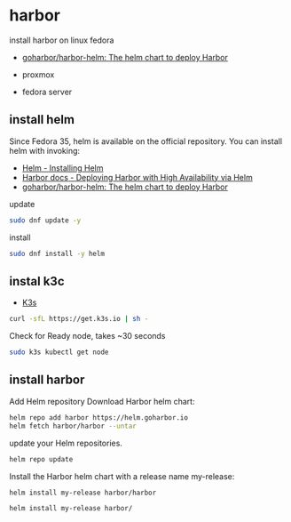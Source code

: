 # harbor
install harbor on linux fedora


+ [goharbor/harbor-helm: The helm chart to deploy Harbor](https://github.com/goharbor/harbor-helm)


+ proxmox
+ fedora server 

## install helm

Since Fedora 35, helm is available on the official repository. You can install helm with invoking:

+ [Helm - Installing Helm](https://helm.sh/docs/intro/install/)
+ [Harbor docs - Deploying Harbor with High Availability via Helm](https://goharbor.io/docs/2.8.0/install-config/harbor-ha-helm/)
+ [goharbor/harbor-helm: The helm chart to deploy Harbor](https://github.com/goharbor/harbor-helm)

update
```bash
sudo dnf update -y
```

install
```bash
sudo dnf install -y helm
```



## instal k3c

+ [K3s](https://k3s.io/)

```bash
curl -sfL https://get.k3s.io | sh - 
```

Check for Ready node, takes ~30 seconds 
```bash
sudo k3s kubectl get node
```


## install harbor

Add Helm repository
Download Harbor helm chart:
```bash
helm repo add harbor https://helm.goharbor.io
helm fetch harbor/harbor --untar
```

update your Helm repositories.
```bash
helm repo update
```


Install the Harbor helm chart with a release name my-release:
```bash
helm install my-release harbor/harbor
```



```bash
helm install my-release harbor/
```

```bash

```

```bash

```
